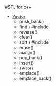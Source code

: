 #STL for c++
- [Vector](https://cplusplus.com/reference/vector/vector)
    - push_back()
    - find() #include<algorithm>
    - reverse()
    - clear()
    - sort() #include<algorithm>
    - erase()
    - assign()
    - pop_back()
    - insert()
    - swap()
    - emplace()
    - emplace_back()